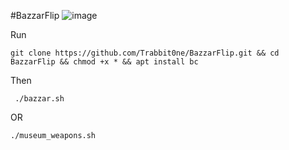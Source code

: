 #BazzarFlip
![image](https://github.com/user-attachments/assets/cb7daa2f-b4fa-47e3-8066-b778badb5f4f)

Run
```
git clone https://github.com/Trabbit0ne/BazzarFlip.git && cd BazzarFlip && chmod +x * && apt install bc
```
Then
```
 ./bazzar.sh
```
OR
```
./museum_weapons.sh
```
